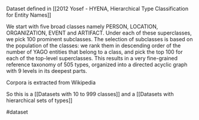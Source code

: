 Dataset defined in [[2012 Yosef - HYENA, Hierarchical Type Classification for Entity Names]]

We start with five broad classes namely PERSON, LOCATION, ORGANIZATION, EVENT and ARTIFACT. Under each of these superclasses, we pick 100 prominent subclasses. The selection of subclasses is based on the population of the classes: we rank them in descending order of the number of YAGO entities that belong to a class, and pick the top 100 for each of the top-level superclasses. This results in a very fine-grained reference taxonomy of 505 types, organized into a directed acyclic graph with 9 levels in its deepest parts.

Corpora is extracted from Wikipedia

So this is a [[Datasets with 10 to 999 classes]] and a [[Datasets with hierarchical sets of types]]

#dataset